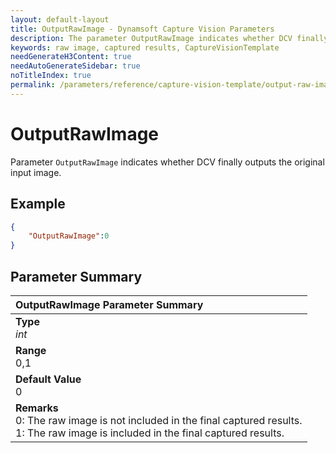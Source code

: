 ```yaml
---
layout: default-layout
title: OutputRawImage - Dynamsoft Capture Vision Parameters
description: The parameter OutputRawImage indicates whether DCV finally outputs the original input image.
keywords: raw image, captured results, CaptureVisionTemplate
needGenerateH3Content: true
needAutoGenerateSidebar: true
noTitleIndex: true
permalink: /parameters/reference/capture-vision-template/output-raw-image.html
---
```


# OutputRawImage

Parameter `OutputRawImage` indicates whether DCV finally outputs the original input image.

## Example

```json
{
    "OutputRawImage":0
}
```

## Parameter Summary

| OutputRawImage Parameter Summary |
| :------------- |
| **Type**<br>*int* |
| **Range**<br>0,1 |
| **Default Value**<br>0 |
| **Remarks**<br>0: The raw image is not included in the final captured results.<br>1:  The raw image is included in the final captured results.|
